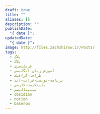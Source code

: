 ```yaml
---
draft: true
title: ""
aliases: []
description: ""
publishDate:
  "{ date }": 
updatedDate:
  "{ date }": 
image: http://files.zachshirow.ir/Posts/
tags:
  - بلاگ
  - بلاگ
  - فریلنسری
  - آموزش-زبان-انگلیسی
  - طراحی-گرافیک
  - برنامه-نویسی-فرانت-اند
  - بلینکیست-فارسی
  - مینیمالیسم
  - obsidian
  - notion
  - baserow
---
```





